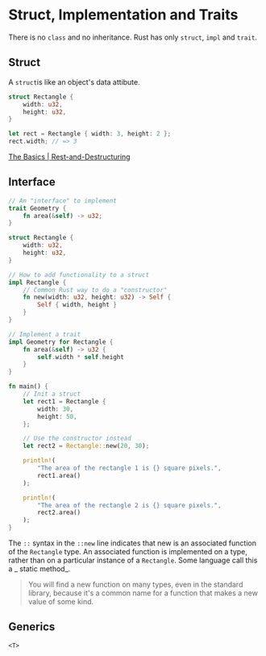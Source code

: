 # Struct, Implementation and Traits

There is no `class` and no inheritance. Rust has only `struct`, `impl` and `trait`.

## Struct

A `struct`is like an object's data attibute.

```rust
struct Rectangle {
	width: u32,
	height: u32,
}

let rect = Rectangle { width: 3, height: 2 };
rect.width; // => 3
```

[The Basics | Rest-and-Destructuring](https://cedeber.atlassian.net/wiki/spaces/RUSTO/pages/459128/The+Basics#Rest-and-Destructuring)

## Interface

```rust
// An "interface" to implement
trait Geometry {
	fn area(&self) -> u32;
}

struct Rectangle {
	width: u32,
	height: u32,
}

// How to add functionality to a struct
impl Rectangle {
	// Common Rust way to do a "constructor"
	fn new(width: u32, height: u32) -> Self {
		Self { width, height }
	}
}

// Implement a trait
impl Geometry for Rectangle {
	fn area(&self) -> u32 {
		self.width * self.height
	}
}

fn main() {
	// Init a struct
	let rect1 = Rectangle {
		width: 30,
		height: 50,
	};

	// Use the constructor instead
	let rect2 = Rectangle::new(20, 30);

	println!(
		"The area of the rectangle 1 is {} square pixels.",
		rect1.area()
	);

	println!(
		"The area of the rectangle 2 is {} square pixels.",
		rect2.area()
	);
}
```

The `::` syntax in the `::new` line indicates that new is an associated function of the `Rectangle` type. An associated
function is implemented on a type, rather than on a particular instance of a `Rectangle`. Some language call this a _
static method_.

> You will find a new function on many types, even in the standard library, because it's a common name for a function
> that makes a new value of some kind.

## Generics

`<T>`
